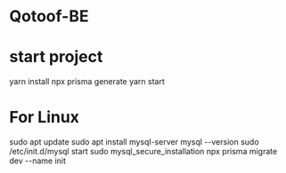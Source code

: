 # Qotoof-BE

# start project
yarn install
npx prisma generate
yarn start

# For Linux
sudo apt update
sudo apt install mysql-server
mysql --version
sudo /etc/init.d/mysql start
sudo mysql_secure_installation
npx prisma migrate dev --name init